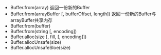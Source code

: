 * Buffer.from\(array\)  返回一份新的Buffer
* Buffer.from\(arrayBuffer \[, bufferOffset, length\]\) 返回一份新的Buffer与arrayBuffer共享内存
* Buffer.from\(buffer\)
* Buffer.from\(string \[, encoding\]\)
* Buffer.alloc\(size \[, fill, \[, encoding\]\]\)
* Buffer.allocUnsafe\(size\)
* Buffer.allocUnsafeSloe\(size\)



